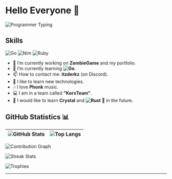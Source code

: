 # Hello Everyone 👋

![Programmer Typing](https://media.giphy.com/media/3o7aD2saalBwwftBIY/giphy.gif)

## Skills
![Go](https://img.shields.io/badge/-Go-00ADD8?style=flat&logo=go&logoColor=white)
![Nim](https://img.shields.io/badge/-Nim-FFE953?style=flat&logo=nim&logoColor=white)
![Ruby](https://img.shields.io/badge/-Ruby-CC342D?style=flat&logo=ruby&logoColor=white)

- 🔭 I’m currently working on **ZombieGame** and my portfolio.
- 🌱 I’m currently learning **![Go](https://img.shields.io/badge/-Go-00ADD8?style=flat&logo=go&logoColor=white)**.
- 📫 How to contact me: **itzderkz** (on Discord).
- 🙂 I like to learn new technologies.
- 🎶 I love **Phonk** music.
- 💻 I am in a team called **"KorxTeam"**.
- 💯 I would like to learn **Crystal** and **![Rust](https://img.shields.io/badge/-Rust-000000?style=flat&logo=rust&logoColor=white)** 🦀 in the future.

## GitHub Statistics 📊

| ![GitHub Stats](https://github-readme-stats.vercel.app/api?username=ZDerkzx&show_icons=true&count_private=true) | ![Top Langs](https://github-readme-stats.vercel.app/api/top-langs/?username=ZDerkzx&layout=compact) |
| :-------------------------------------------------------------------------------------------------------------: | :---------------------------------------------------------------------------------------------------------------: |

![Contribution Graph](https://activity-graph.herokuapp.com/graph?username=ZDerkzx&theme=dracula)

![Streak Stats](https://github-readme-streak-stats.herokuapp.com/?user=ZDerkzx&theme=dark)

![Trophies](https://github-profile-trophy.vercel.app/?username=ZDerkzx&theme=darkhub)

---
